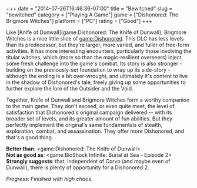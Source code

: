 +++
date = "2014-07-26T16:46:36-07:00"
title = "Bewitched"
slug = "bewitched"
category = ["Playing A Game"]
game = ["Dishonored: The Brigmore Witches"]
platform = ["PC"]
rating = ["Good"]
+++

Like [Knife of Dunwall](game:Dishonored: The Knife of Dunwall), Brigmore Witches is a nice little slice of <game:Dishonored>.  This DLC has less levels than its predecessor, but they're larger, more varied, and fuller of free-form activities.  It has more interesting encounters, particularly those involving the titular witches, which (more so than the magic-resilient overseers) inject some fresh challenge into the game's combat.  Its story is also stronger - building on the previously-set foundation to wrap up its side-story - although the ending is a bit over-wrought, and ultimately it's content to live in the shadow of Dishonored's tale, freely giving up some opportunities to further explore the lore of the Outsider and the Void.

Together, Knife of Dunwall and Brigmore Witches form a worthy companion to the main game.  They don't exceed, or even quite meet, the level of satisfaction that Dishonored's original campaign delivered -- with its broader set of levels, and its greater amount of fun abilities.  But they perfectly implement the original's same fundamentals of stealth, exploration, combat, and assassination.  They offer more Dishonored, and that's a good thing.

<b>Better than</b>: <game:Dishonored: The Knife of Dunwall>  
<b>Not as good as</b>: <game:BioShock Infinite: Burial at Sea - Episode 2>  
<b>Strongly suggests</b>: that, independent of Corvo (and maybe even of Dunwall), there is plenty of opportunity for a Dishonored 2.

<i>Progress: Finished with high chaos.</i>